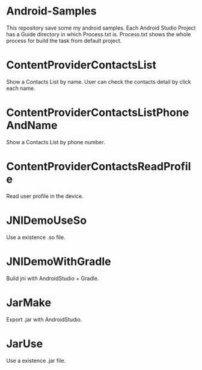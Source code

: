 # Android-Samples
This repository save some my android samples.
Each Android Studio Project has a Guide directory in which Process.txt is.
Process.txt shows the whole process for build the task from default project.

# ContentProviderContactsList
Show a Contacts List by name. User can check the contacts detail by click each name.

# ContentProviderContactsListPhoneAndName
Show a Contacts List by phone number.

# ContentProviderContactsReadProfile
Read user profile in the device.

# JNIDemoUseSo
Use a existence .so file.

# JNIDemoWithGradle
Build jni with AndroidStudio + Gradle.

# JarMake
Export .jar with AndroidStudio.

# JarUse
Use a existence .jar file.
